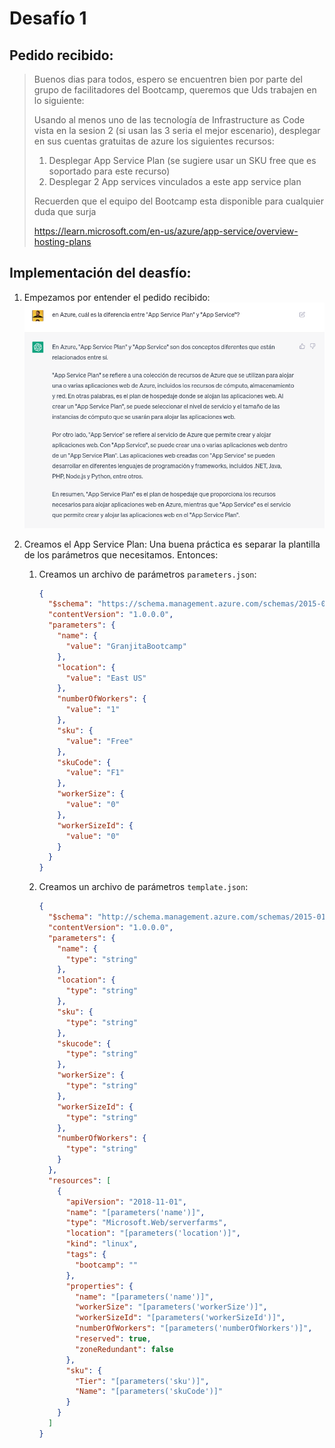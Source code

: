 # Desafío 1

## Pedido recibido:

> Buenos dias para todos, espero se encuentren bien por parte del grupo de facilitadores del Bootcamp, queremos que Uds trabajen en lo siguiente:
>
> Usando al menos uno de las tecnología de Infrastructure as Code vista en la sesion 2 (si usan las 3 seria el mejor escenario), desplegar en sus cuentas gratuitas de azure los siguientes recursos:
>
> 1. Desplegar App Service Plan (se sugiere usar un SKU free que es soportado para este recurso)
> 2. Desplegar 2 App services vinculados a este app service plan
>
> Recuerden que el equipo del Bootcamp esta disponible para cualquier duda que surja
>
> https://learn.microsoft.com/en-us/azure/app-service/overview-hosting-plans

## Implementación del deasfío:

1. Empezamos por entender el pedido recibido:
   ![Investigación rápida](https://raw.githubusercontent.com/jrugel/bootcamp-arroyo/main/desafio-01/definicion-app-service-plan.png)

2. Creamos el App Service Plan: Una buena práctica es separar la plantilla de los parámetros que necesitamos. Entonces:

   1. Creamos un archivo de parámetros `parameters.json`:

      ```json
      {
        "$schema": "https://schema.management.azure.com/schemas/2015-01-01/deploymentParameters.json#",
        "contentVersion": "1.0.0.0",
        "parameters": {
          "name": {
            "value": "GranjitaBootcamp"
          },
          "location": {
            "value": "East US"
          },
          "numberOfWorkers": {
            "value": "1"
          },
          "sku": {
            "value": "Free"
          },
          "skuCode": {
            "value": "F1"
          },
          "workerSize": {
            "value": "0"
          },
          "workerSizeId": {
            "value": "0"
          }
        }
      }
      ```

   2. Creamos un archivo de parámetros `template.json`:

      ```json
      {
        "$schema": "http://schema.management.azure.com/schemas/2015-01-01/deploymentTemplate.json#",
        "contentVersion": "1.0.0.0",
        "parameters": {
          "name": {
            "type": "string"
          },
          "location": {
            "type": "string"
          },
          "sku": {
            "type": "string"
          },
          "skucode": {
            "type": "string"
          },
          "workerSize": {
            "type": "string"
          },
          "workerSizeId": {
            "type": "string"
          },
          "numberOfWorkers": {
            "type": "string"
          }
        },
        "resources": [
          {
            "apiVersion": "2018-11-01",
            "name": "[parameters('name')]",
            "type": "Microsoft.Web/serverfarms",
            "location": "[parameters('location')]",
            "kind": "linux",
            "tags": {
              "bootcamp": ""
            },
            "properties": {
              "name": "[parameters('name')]",
              "workerSize": "[parameters('workerSize')]",
              "workerSizeId": "[parameters('workerSizeId')]",
              "numberOfWorkers": "[parameters('numberOfWorkers')]",
              "reserved": true,
              "zoneRedundant": false
            },
            "sku": {
              "Tier": "[parameters('sku')]",
              "Name": "[parameters('skuCode')]"
            }
          }
        ]
      }
      ```
